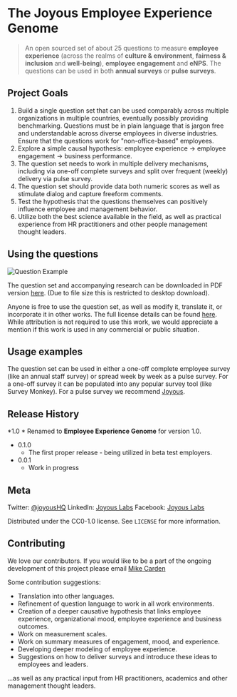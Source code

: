 # The Joyous Employee Experience Genome
> An open sourced set of about 25 questions to measure **employee experience** (across the realms of **culture & environment**, **fairness & inclusion** and **well-being**), **employee engagement** and **eNPS**. The questions can be used in both **annual surveys** or **pulse surveys**.

## Project Goals

1. Build a single question set that can be used comparably across multiple organizations in multiple countries, eventually possibly providing benchmarking. Questions must be in plain language that is jargon free and understandable across diverse employees in diverse industries. Ensure that the questions work for "non-office-based" employees.
2. Explore a simple causal hypothesis: employee experience -> employee engagement -> business performance.
3. The question set needs to work in multiple delivery mechanisms, including via one-off complete surveys and split over frequent (weekly) delivery via pulse survey.
4. The question set should provide data both numeric scores as well as stimulate dialog and capture freeform comments.
5. Test the hypothesis that the questions themselves can positively influence employee and management behavior.
6. Utilize both the best science available in the field, as well as practical experience from HR practitioners and other people management thought leaders.

## Using the questions

![Question Example](http://static.joyoushq.com/joyous_question.png)

The question set and accompanying research can be downloaded in PDF version [here](https://github.com/joyouslabs/employee-survey-questions/blob/master/Joyous-EX-Genome-v1.0.pdf). (Due to file size this is restricted to desktop download).

Anyone is free to use the question set, as well as modify it, translate it, or incorporate it in other works. The full license details can be found [here](https://github.com/joyouslabs/employee-survey-questions/blob/master/LICENSE). While attribution is not required to use this work, we would appreciate a mention if this work is used in any commercial or public situation.

## Usage examples

The question set can be used in either a one-off complete employee survey (like an annual staff survey) or spread week by week as a pulse survey. For a one-off survey it can be populated into any popular survey tool (like Survey Monkey). For a pulse survey we recommend [Joyous](https://joyoushq.com/).

## Release History

*1.0
    * Renamed to **Employee Experience Genome** for version 1.0.
* 0.1.0
    * The first proper release - being utilized in beta test employers.
* 0.0.1
    * Work in progress

## Meta

Twitter: [@joyousHQ](https://twitter.com/joyousHQ)
LinkedIn: [Joyous Labs](https://www.linkedin.com/company/joyous)
Facebook: [Joyous Labs](https://www.facebook.com/joyouslabs)

Distributed under the CC0-1.0 license. See ``LICENSE`` for more information.

## Contributing

We love our contributors. If you would like to be a part of the ongoing development of this project please email [Mike Carden](mailto:mike@joyoushq.com?Subject=Contributing")

Some contribution suggestions:
- Translation into other languages.
- Refinement of question language to work in all work environments.
- Creation of a deeper causative hypothesis that links employee experience, organizational mood, employee experience and business outcomes.
- Work on measurement scales.
- Work on summary measures of engagement, mood, and experience.
- Developing deeper modeling of employee experience.
- Suggestions on how to deliver surveys and introduce these ideas to employees and leaders.

...as well as any practical input from HR practitioners, academics and other management thought leaders.
